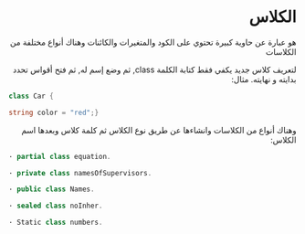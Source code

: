 <div dir = "rtl">

# الكلاس
</div>

<div dir = "rtl">
هو عبارة عن حاوية كبيرة تحتوي على الكود والمتغيرات والكائنات وهناك أنواع مختلفة من الكلاسات

لتعريف كلاس جديد يكفي فقط كتابة الكلمة class, ثم وضع إسم له, ثم فتح أقواس تحدد بدايته و نهايته. مثال:
</div>

```c#
class Car {

string color = "red";}
```
<div dir = "rtl">

وهناك أنواع من الكلاسات وانشاءها عن طريق نوع الكلاس ثم كلمة كلاس وبعدها اسم الكلاس:
</div>

```c#
· partial class equation.

· private class namesOfSupervisors.

· public class Names.

· sealed class noInher.

· Static class numbers.
